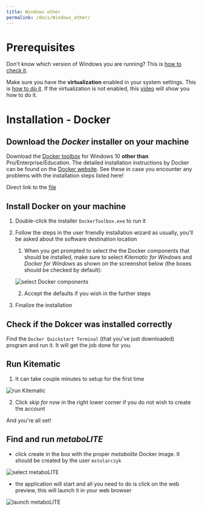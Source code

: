 ```yaml
---
title: Windows other
permalink: /docs/Windows_other/
---
```


# Prerequisites

Don't know which version of Windows you are running? This is [how to check it](https://support.microsoft.com/en-us/help/13443/windows-which-operating-system).

Make sure you have the **virtualization** enabled in your system settings. This is [how to do it](https://docs.docker.com/toolbox/toolbox_install_windows/#step-1-check-your-version). If the virtualization is not enabled, this [video](https://www.youtube.com/watch?v=zIm7f5Epd9U) will show you how to do it.

# Installation - Docker

## Download the *Docker* installer on your machine

Download the [Docker toolbox](https://docs.docker.com/toolbox/overview/#ready-to-get-started) for Windows 10 **other than** Pro/Enterprise/Education.
The detailed installation instructions by Docker can be found on the [Docker website](https://docs.docker.com/toolbox/toolbox_install_windows/). See these in case you encounter any problems with the installation steps listed here!

Direct link to the [file](https://download.docker.com/win/stable/DockerToolbox.exe)

## Install Docker on your machine

1. Double-click the installer `DockerToolbox.exe` to run it
2. Follow the steps in the user friendly installation wizard
as usually, you'll be asked about the software destination location
	1. When you get prompted to select the the Docker components that should be installed, make sure to select *Kitematic for Windows* and *Docker for Windows* as shown on the screenshot below (the boxes should be checked by default):

	![select Docker components](https://raw.githubusercontent.com/michalstolarczyk/metaboLITE/master/docs/docs_pics/installComponentsWindowsOld.PNG)

	2. Accept the defaults if you wish in the further steps
3. Finalize the installation

## Check if the Dokcer was installed correctly

Find the `Docker Quickstart Terminal` (that you've just downloaded) program and run it. It will get the job done for you.

## Run Kitematic

1. It can take couple minutes to setup for the first time

![run Kitematic](https://raw.githubusercontent.com/michalstolarczyk/metaboLITE/master/docs/docs_pics/runKitematicWindows.PNG)

2. Click *skip for now* in the right lower corner if you do not wish to create the account

And you're all set! 

## Find and run *metaboLITE*

* click create in the box with the proper *metabolite* Docker image. It should be created by the user `mstolarczyk`

![select metaboLITE](https://raw.githubusercontent.com/michalstolarczyk/metaboLITE/master/docs/docs_pics/selectMetaboliteWindows.PNG)

* the application will start and all you need to do is click on the web preview, this will launch it in your web browser

![launch metaboLITE](https://raw.githubusercontent.com/michalstolarczyk/metaboLITE/master/docs/docs_pics/launchMetaboliteWindows.PNG)

